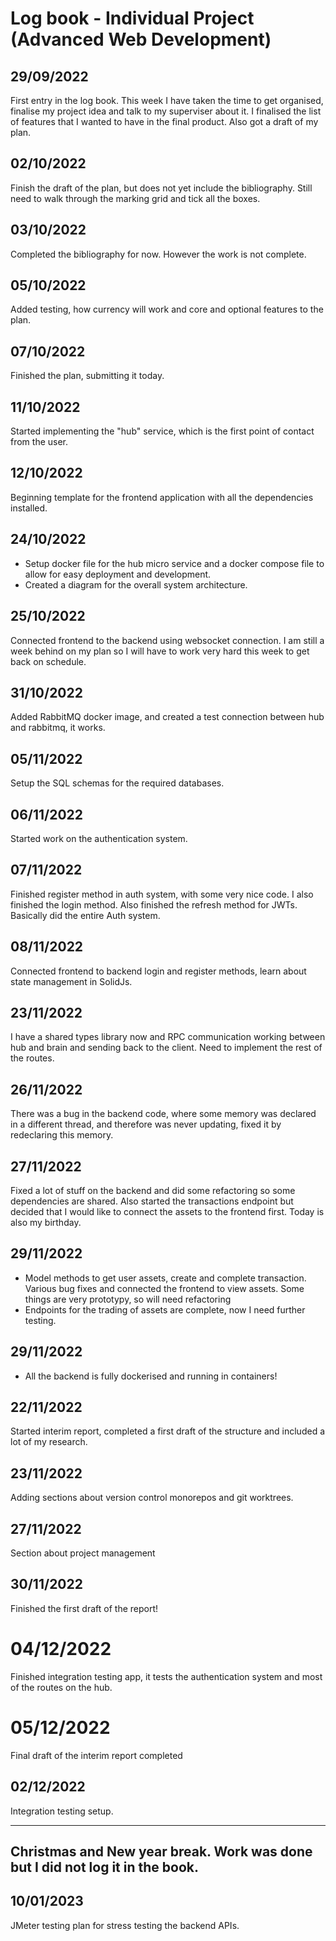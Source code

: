 # Log book - Individual Project (Advanced Web Development)

## 29/09/2022
First entry in the log book. This week I have taken the time to get organised, finalise my project idea and talk to my superviser about it. I finalised the list of features that I wanted to have in the final product. Also got a draft of my plan.

## 02/10/2022
Finish the draft of the plan, but does not yet include the bibliography. Still need to walk through the marking grid and tick all the boxes.

## 03/10/2022
Completed the bibliography for now. However the work is not complete.

## 05/10/2022
Added testing, how currency will work and core and optional features to the plan.

## 07/10/2022
Finished the plan, submitting it today.

## 11/10/2022
Started implementing the "hub" service, which is the first point of contact from the user.

## 12/10/2022
Beginning template for the frontend application with all the dependencies installed.

## 24/10/2022
- Setup docker file for the hub micro service and a docker compose file to allow for easy deployment and development.
- Created a diagram for the overall system architecture.

## 25/10/2022
Connected frontend to the backend using websocket connection. I am still a week behind on my plan so I will have to work very hard this week to get back on schedule.

## 31/10/2022
Added RabbitMQ docker image, and created a test connection between hub and rabbitmq, it works.

## 05/11/2022
Setup the SQL schemas for the required databases.

## 06/11/2022
Started work on the authentication system.

## 07/11/2022
Finished register method in auth system, with some very nice code.
I also finished the login method.
Also finished the refresh method for JWTs. Basically did the entire Auth system.

## 08/11/2022
Connected frontend to backend login and register methods, learn about state management in SolidJs.

## 23/11/2022
I have a shared types library now and RPC communication working between hub and brain and sending back to the client. Need to implement the rest of the routes.

## 26/11/2022
There was a bug in the backend code, where some memory was declared in a different thread, and therefore was never updating, fixed it by redeclaring this memory.

## 27/11/2022
Fixed a lot of stuff on the backend and did some refactoring so some dependencies are shared. Also started the transactions endpoint but decided that I would like to connect the assets to the frontend first.
Today is also my birthday.

## 29/11/2022
 - Model methods to get user assets, create and complete transaction. Various bug fixes and connected the frontend to view assets. Some things are very prototypy, so will need refactoring
 - Endpoints for the trading of assets are complete, now I need further testing.

## 29/11/2022
 - All the backend is fully dockerised and running in containers!

## 22/11/2022
Started interim report, completed a first draft of the structure and included a lot of my research.

## 23/11/2022
Adding sections about version control monorepos and git worktrees.

## 27/11/2022
Section about project management

## 30/11/2022
Finished the first draft of the report!

# 04/12/2022
Finished integration testing app, it tests the authentication system and most of the routes on the hub.

# 05/12/2022
Final draft of the interim report completed
## 02/12/2022
Integration testing setup.

--------------------------------------------------
Christmas and New year break.
Work was done but I did not log it in the book.
--------------------------------------------------

## 10/01/2023
JMeter testing plan for stress testing the backend APIs.
